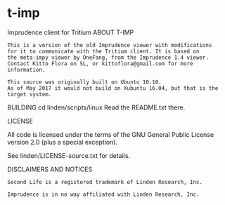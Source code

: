 # t-imp
Imprudence client for Tritium
 ABOUT T-IMP

	This is a version of the old Imprudence viewer with modifications
	for it to communicate with the Tritium client. It is based on
    the meta-impy viewer by OneFang, from the Imprudence 1.4 viewer.
	Contact Kitto Flora on SL, or kittoflora@gmail.com for more information.

	This source was originally built on Ubuntu 10.10.
	As of May 2017 it would not build on Xubuntu 16.04, but that is the
	target system.

 BUILDING
	cd linden/scripts/linux 
	Read the README.txt there.

 LICENSE

   All code is licensed under the terms of the GNU General Public
   License version 2.0 (plus a special exception).

   See linden/LICENSE-source.txt for details.


 DISCLAIMERS AND NOTICES

    Second Life is a registered trademark of Linden Research, Inc.

    Imprudence is in no way affiliated with Linden Research, Inc.
